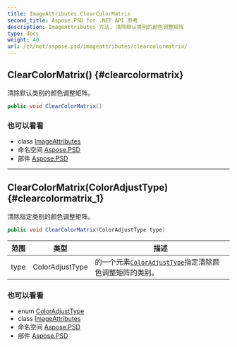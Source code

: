 ```yaml
---
title: ImageAttributes.ClearColorMatrix
second_title: Aspose.PSD for .NET API 参考
description: ImageAttributes 方法. 清除默认类别的颜色调整矩阵
type: docs
weight: 40
url: /zh/net/aspose.psd/imageattributes/clearcolormatrix/
---
```

## ClearColorMatrix() {#clearcolormatrix}

清除默认类别的颜色调整矩阵。

```csharp
public void ClearColorMatrix()
```

### 也可以看看

* class [ImageAttributes](../)
* 命名空间 [Aspose.PSD](../../imageattributes/)
* 部件 [Aspose.PSD](../../../)

---

## ClearColorMatrix(ColorAdjustType) {#clearcolormatrix_1}

清除指定类别的颜色调整矩阵。

```csharp
public void ClearColorMatrix(ColorAdjustType type)
```

| 范围 | 类型 | 描述 |
| --- | --- | --- |
| type | ColorAdjustType | 的一个元素[`ColorAdjustType`](../../coloradjusttype/)指定清除颜色调整矩阵的类别。 |

### 也可以看看

* enum [ColorAdjustType](../../coloradjusttype/)
* class [ImageAttributes](../)
* 命名空间 [Aspose.PSD](../../imageattributes/)
* 部件 [Aspose.PSD](../../../)


